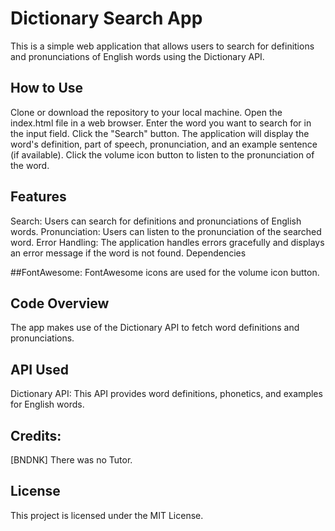 # Dictionary Search App
This is a simple web application that allows users to search for definitions and pronunciations of English words using the Dictionary API.

## How to Use
Clone or download the repository to your local machine.
Open the index.html file in a web browser.
Enter the word you want to search for in the input field.
Click the "Search" button.
The application will display the word's definition, part of speech,  pronunciation, and an example sentence (if available).
Click the volume icon button to listen to the pronunciation of the word.

## Features
Search: Users can search for definitions and pronunciations of English words.
Pronunciation: Users can listen to the pronunciation of the searched word.
Error Handling: The application handles errors gracefully and displays an error message if the word is not found.
Dependencies

##FontAwesome: FontAwesome icons are used for the volume icon button.

## Code Overview
The app makes use of the Dictionary API to fetch word definitions and pronunciations.

## API Used
Dictionary API: This API provides word definitions, phonetics, and examples for English words.


## Credits:
[BNDNK] There was no Tutor.

## License
This project is licensed under the MIT License.
